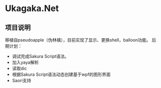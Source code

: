 # Ukagaka.Net

## 项目说明

移植自pseudoapple（伪林檎），目前实现了显示、更换shell，balloon功能。 后期计划：

- 调试完成Sakura Script语法。
- 加入yaya解析
- 读取dic
- 根据Sakura Script语法动态创建基于wpf的图形界面
- Saori支持